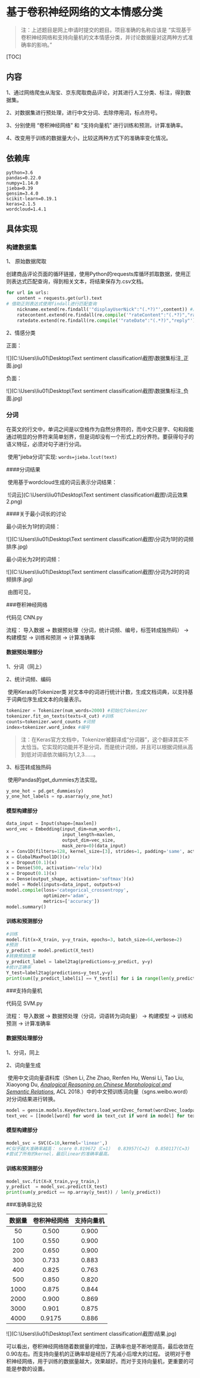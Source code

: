 

# 基于卷积神经网络的文本情感分类

> 注：上述题目是网上申请时提交的题目。项目准确的名称应该是 “实现基于卷积神经网络和支持向量机的文本情感分类，并讨论数据量对这两种方式准确率的影响。”

[TOC]

## 内容

1、通过网络爬虫从淘宝、京东爬取商品评论，对其进行人工分类、标注，得到数据集。

2、对数据集进行预处理，进行中文分词、去除停用词，标点符号。

3、分别使用 “卷积神经网络” 和 “支持向量机” 进行训练和预测，计算准确率。

4、改变用于训练的数据量大小，比较这两种方式下的准确率变化情况。

## 依赖库

```
python=3.6
pandas=0.22.0
numpy=1.14.0
jieba=0.39
gensim=3.4.0
scikit-learn=0.19.1
keras=2.1.5
wordcloud=1.4.1
```



## 具体实现

### 构建数据集

1、 原始数据爬取

​	创建商品评论页面的循环链接，使用Python的requests库循环抓取数据，使用正则表达式匹配查询，得到相关文本，将结果保存为.csv文档。

```python
for url in urls:
    content = requests.get(url).text
# 借助正则表达式使用findall进行匹配查询
    nickname.extend(re.findall('"displayUserNick":"(.*?)"',content)) #用户名
    ratecontent.extend(re.findall(re.compile('"rateContent":"(.*?)","rateDate"'),content)) #评论内容
    ratedate.extend(re.findall(re.compile('"rateDate":"(.*?)","reply"'),content)) #评论时间
```

2、情感分类

正面：

![](C:\Users\liu01\Desktop\Text sentiment classification\截图\数据集标注_正面.jpg)

负面：

![](C:\Users\liu01\Desktop\Text sentiment classification\截图\数据集标注_负面.jpg)

### 分词	

​	在英文的行文中，单词之间是以空格作为自然分界符的，而中文只是字、句和段能通过明显的分界符来简单划界，但是词却没有一个形式上的分界符。要获得句子的语义特征，必须对句子进行分词。

​	使用"jieba分词"实现:     ```words=jieba.lcut(text)```

####分词结果

​	使用基于wordcloud生成的词云表示分词结果：

​	![词云](C:\Users\liu01\Desktop\Text sentiment classification\截图\词云效果2.png)

####关于最小词长的讨论

最小词长为1时的词频：

![](C:\Users\liu01\Desktop\Text sentiment classification\截图\分词为1时的词频排序.jpg)

最小词长为2时的词频：

![](C:\Users\liu01\Desktop\Text sentiment classification\截图\分词为2时的词频排序.jpg)

​	由图可见，

###卷积神经网络

代码见  CNN.py

流程： 导入数据 -> 数据预处理（分词，统计词频、编号，标签转成独热码） -> 构建模型 -> 训练和预测 -> 计算准确率

#### 数据预处理部分

1、分词（同上）

2、统计词频、编码

​	使用Keras的Tokenizer类 对文本中的词进行统计计数，生成文档词典，以支持基于词典位序生成文本的向量表示。

````python
tokenizer = Tokenizer(num_words=2000) #初始化Tokenizer
tokenizer.fit_on_texts(texts=X_cut) #训练
counts=tokenizer.word_counts #词频
index=tokenizer.word_index #编号
````

> 注：在Keras官方文档中，Tokenizer被翻译成“分词器”，这个翻译其实不太恰当。它实现的功能并不是分词，而是统计词频，并且可以根据词频从高到低对词语依次编码为1,2,3……。

3、标签转成独热码

​	使用Pandas的get_dummies方法实现。

```python
y_one_hot = pd.get_dummies(y)
y_one_hot_labels = np.asarray(y_one_hot)
```



#### 模型构建部分

```python
data_input = Input(shape=[maxlen])
word_vec = Embedding(input_dim=num_words+1,
                     input_length=maxlen,
                     output_dim=vec_size,
                     mask_zero=0)(data_input)
x = Conv1D(filters=128, kernel_size=[3], strides=1, padding='same', activation='relu')(word_vec)
x = GlobalMaxPool1D()(x)
x = Dropout(0.1)(x)
x = Dense(500, activation='relu')(x)
x = Dropout(0.1)(x)
x = Dense(output_shape, activation='softmax')(x)
model = Model(inputs=data_input, outputs=x)
model.compile(loss='categorical_crossentropy',
              optimizer='adam',
              metrics=['accuracy'])
model.summary()
```



#### 训练和预测部分

```python
#训练
model.fit(x=X_train, y=y_train, epochs=3, batch_size=64,verbose=2)
#预测
y_predict = model.predict(X_test)
#转换预测结果
y_predict_label = label2tag(predictions=y_predict, y=y)
#统计正确率
Y_test=label2tag(predictions=y_test,y=y)
print(sum([y_predict_label[i] == Y_test[i] for i in range(len(y_predict))]) / len(y_predict))
```



###支持向量机

代码见 SVM.py

流程： 导入数据 -> 数据预处理（分词，词语转为词向量） -> 构建模型 -> 训练和预测 -> 计算准确率

#### 数据预处理部分

1、分词，同上

2、词向量生成

​	使用中文词向量语料库（Shen Li, Zhe Zhao, Renfen Hu, Wensi Li, Tao Liu, Xiaoyong Du, [*Analogical Reasoning on Chinese Morphological and Semantic Relations*](http://aclweb.org/anthology/P18-2023), ACL 2018.）中的中文预训练词向量（sgns.weibo.word）对分词结果进行转换。

```python
model = gensim.models.KeyedVectors.load_word2vec_format(word2vec_loadpath,binary=False)
text_vec = [[model[word] for word in text_cut if word in model] for text_cut in X_cut]
```



#### 模型构建部分

```python
model_svc = SVC(C=10,kernel='linear',)
#C似乎越大准确率越高： score 0.819672（C=1）  0.83957(C=2)  0.850117(C=3)  0.862997(C=5)
#尝试了所有的kernel，最后linear的准确率最高。
```



#### 训练和预测部分

```python
model_svc.fit(X=X_train,y=y_train,)
y_predict  = model_svc.predict(X_test)
print(sum(y_predict == np.array(y_test)) / len(y_predict))
```



###准确率比较

| 数据量 | 卷积神经网络 | 支持向量机 |
| :----: | :----------: | :--------: |
|   50   |    0.500     |   0.900    |
|  100   |    0.550     |   0.900    |
|  200   |    0.650     |   0.900    |
|  300   |    0.733     |   0.883    |
|  400   |    0.825     |   0.763    |
|  500   |    0.850     |   0.820    |
|  1000  |    0.875     |   0.844    |
|  2000  |    0.900     |   0.869    |
|  3000  |    0.901     |   0.875    |
|  4000  |    0.9175    |   0.886    |

![](C:\Users\liu01\Desktop\Text sentiment classification\截图\结果.jpg)

​	可以看出，卷积神经网络随着数据量的增加，正确率也是不断地提高，最后收敛在0.90左右。而支持向量机的正确率却是经历了先减小后增大的过程。 说明对于卷积神经网络，用于训练的数据量越大，效果越好。而对于支持向量机，更重要的可能是参数的设置。



